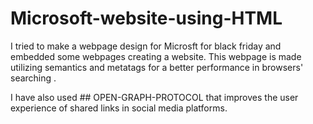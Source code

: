 # Microsoft-website-using-HTML
I tried to make a webpage design for Microsft for black friday  and embedded some webpages creating a website. This webpage is made utilizing semantics and metatags for a better performance in browsers' searching .

I have also used ## OPEN-GRAPH-PROTOCOL that improves the user experience of shared links in social media platforms.